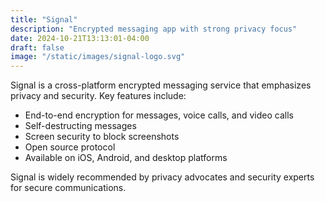```yaml
---
title: "Signal"
description: "Encrypted messaging app with strong privacy focus"
date: 2024-10-21T13:13:01-04:00
draft: false
image: "/static/images/signal-logo.svg"
---
```


Signal is a cross-platform encrypted messaging service that emphasizes privacy and security. Key features include:

- End-to-end encryption for messages, voice calls, and video calls
- Self-destructing messages
- Screen security to block screenshots
- Open source protocol
- Available on iOS, Android, and desktop platforms

Signal is widely recommended by privacy advocates and security experts for secure communications.
